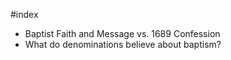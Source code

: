 #index

- Baptist Faith and Message vs. 1689 Confession
- What do denominations believe about baptism?
